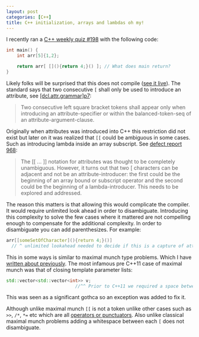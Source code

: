 ```yaml
---
layout: post
categories: [C++]
title: C++ initialization, arrays and lambdas oh my!
---
```


I recently ran a [C++ weekly quiz #198](https://twitter.com/shafikyaghmour/status/1568451213984944128?s=20&t=YhmI1ABnV9L8edhtYfHwfw) with the following code:

```cpp
int main() {
    int arr[5]{1,2};

    return arr[ [](){return 4;}() ]; // What does main return?
}
```

Likely folks will be surprised that this does not compile ([see it live](https://godbolt.org/z/95j8EW7dq)). The standard says
that two consecutive `[` shall only be used to introduce an attribute, see [\[dcl.attr.grammar\]p7](https://eel.is/c++draft/dcl.attr.grammar#7):

> Two consecutive left square bracket tokens shall appear only when introducing an attribute-specifier or within the balanced-token-seq of an attribute-argument-clause.

Originally when attributes was introduced into C++ this restriction did not exist but later on it was realized that `[[` could
be ambiguous in some cases. Such as introducing lambda inside an array subscript. See [defect report 968](https://cplusplus.github.io/CWG/issues/968.html):

> The [[ ... ]] notation for attributes was thought to be completely unambiguous. However, it turns out that 
two [ characters can be adjacent and not be an attribute-introducer: the first could be the beginning of an
array bound or subscript operator and the second could be the beginning of a lambda-introducer. This needs to
be explored and addressed.

The reason this matters is that allowing this would complicate the compiler. It would require unlimited look ahead in order
to disambiguate. Introducing this complexity to solve the few cases where it mattered are not compelling enough to compensate for
the additional complexity. In order to disambiguate you can add parenthesizes. For example:

```cpp
arr[[someSetOfCharacter](){return 4;}()]
  // ^ unlimited lookahead needed to decide if this is a capture of attribute-list 
```

This in some ways is similar to maximal munch type problems. Which I have [written about previously](https://shafik.github.io/c++/maximal%20munch/2020/12/28/maximal_munch_and_cpp.html).
The most infamous pre C++11 case of maximal munch was that of closing template parameter lists:

```cpp
std::vector<std::vector<int>> v;
                          //^^ Prior to C++11 we required a space between each >
```

This was seen as a significant gothca so an exception was added to fix it. 

Although unlike maximal munch `[[` is not a token unlike other cases such as `>>`, `/*`, `*=` etc which are all 
[operators or punctuators](https://eel.is/c++draft/lex.operators#nt:operator-or-punctuator). Also unlike classical
maximal munch problems adding a whitespace between each `[` does not disambiguate.
